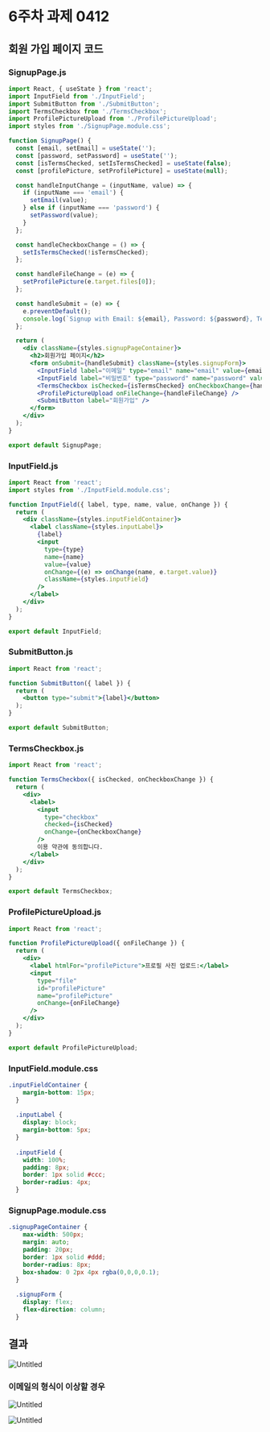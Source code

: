 # 6주차 과제 0412

## 회원 가입 페이지 코드

### SignupPage.js

```jsx
import React, { useState } from 'react';
import InputField from './InputField';
import SubmitButton from './SubmitButton';
import TermsCheckbox from './TermsCheckbox';
import ProfilePictureUpload from './ProfilePictureUpload';
import styles from './SignupPage.module.css';

function SignupPage() {
  const [email, setEmail] = useState('');
  const [password, setPassword] = useState('');
  const [isTermsChecked, setIsTermsChecked] = useState(false);
  const [profilePicture, setProfilePicture] = useState(null);

  const handleInputChange = (inputName, value) => {
    if (inputName === 'email') {
      setEmail(value);
    } else if (inputName === 'password') {
      setPassword(value);
    }
  };

  const handleCheckboxChange = () => {
    setIsTermsChecked(!isTermsChecked);
  };

  const handleFileChange = (e) => {
    setProfilePicture(e.target.files[0]);
  };

  const handleSubmit = (e) => {
    e.preventDefault();
    console.log(`Signup with Email: ${email}, Password: ${password}, Terms: ${isTermsChecked}, Profile Picture: ${profilePicture ? profilePicture.name : 'None'}`);
  };

  return (
    <div className={styles.signupPageContainer}>
      <h2>회원가입 페이지</h2>
      <form onSubmit={handleSubmit} className={styles.signupForm}>
        <InputField label="이메일" type="email" name="email" value={email} onChange={handleInputChange} />
        <InputField label="비밀번호" type="password" name="password" value={password} onChange={handleInputChange} />
        <TermsCheckbox isChecked={isTermsChecked} onCheckboxChange={handleCheckboxChange} />
        <ProfilePictureUpload onFileChange={handleFileChange} />
        <SubmitButton label="회원가입" />
      </form>
    </div>
  );
}

export default SignupPage;
```

### InputField.js

```jsx
import React from 'react';
import styles from './InputField.module.css';

function InputField({ label, type, name, value, onChange }) {
  return (
    <div className={styles.inputFieldContainer}>
      <label className={styles.inputLabel}>
        {label}
        <input
          type={type}
          name={name}
          value={value}
          onChange={(e) => onChange(name, e.target.value)}
          className={styles.inputField}
        />
      </label>
    </div>
  );
}

export default InputField;
```

### **SubmitButton.js**

```jsx
import React from 'react';

function SubmitButton({ label }) {
  return (
    <button type="submit">{label}</button>
  );
}

export default SubmitButton;
```

### **TermsCheckbox.js**

```jsx
import React from 'react';

function TermsCheckbox({ isChecked, onCheckboxChange }) {
  return (
    <div>
      <label>
        <input
          type="checkbox"
          checked={isChecked}
          onChange={onCheckboxChange}
        />
        이용 약관에 동의합니다.
      </label>
    </div>
  );
}

export default TermsCheckbox;
```

### **ProfilePictureUpload.js**

```jsx
import React from 'react';

function ProfilePictureUpload({ onFileChange }) {
  return (
    <div>
      <label htmlFor="profilePicture">프로필 사진 업로드:</label>
      <input
        type="file"
        id="profilePicture"
        name="profilePicture"
        onChange={onFileChange}
      />
    </div>
  );
}

export default ProfilePictureUpload;
```

### **InputField.module.css**

```css
.inputFieldContainer {
    margin-bottom: 15px;
  }
  
  .inputLabel {
    display: block;
    margin-bottom: 5px;
  }
  
  .inputField {
    width: 100%;
    padding: 8px;
    border: 1px solid #ccc;
    border-radius: 4px;
  }
```

### **SignupPage.module.css**

```css
.signupPageContainer {
    max-width: 500px;
    margin: auto;
    padding: 20px;
    border: 1px solid #ddd;
    border-radius: 8px;
    box-shadow: 0 2px 4px rgba(0,0,0,0.1);
  }
  
  .signupForm {
    display: flex;
    flex-direction: column;
  }
```

## 결과

![Untitled](6%E1%84%8C%E1%85%AE%E1%84%8E%E1%85%A1%20%E1%84%80%E1%85%AA%E1%84%8C%E1%85%A6%200412%20e29aa1e57e694fa7a9c8679ae70cf466/Untitled.png)

### 이메일의 형식이 이상할 경우

![Untitled](6%E1%84%8C%E1%85%AE%E1%84%8E%E1%85%A1%20%E1%84%80%E1%85%AA%E1%84%8C%E1%85%A6%200412%20e29aa1e57e694fa7a9c8679ae70cf466/Untitled%201.png)

![Untitled](6%E1%84%8C%E1%85%AE%E1%84%8E%E1%85%A1%20%E1%84%80%E1%85%AA%E1%84%8C%E1%85%A6%200412%20e29aa1e57e694fa7a9c8679ae70cf466/Untitled%202.png)